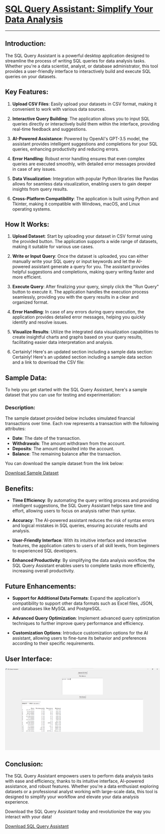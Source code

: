 # [SQL Query Assistant: Simplify Your Data Analysis](./SQLEase.exe)

---

## Introduction:

The SQL Query Assistant is a powerful desktop application designed to streamline the process of writing SQL queries for data analysis tasks. Whether you're a data scientist, analyst, or database administrator, this tool provides a user-friendly interface to interactively build and execute SQL queries on your datasets.

## Key Features:

1. **Upload CSV Files**: Easily upload your datasets in CSV format, making it convenient to work with various data sources.

2. **Interactive Query Building**: The application allows you to input SQL queries directly or interactively build them within the interface, providing real-time feedback and suggestions.

3. **AI-Powered Assistance**: Powered by OpenAI's GPT-3.5 model, the assistant provides intelligent suggestions and completions for your SQL queries, enhancing productivity and reducing errors.

4. **Error Handling**: Robust error handling ensures that even complex queries are executed smoothly, with detailed error messages provided in case of any issues.

5. **Data Visualization**: Integration with popular Python libraries like Pandas allows for seamless data visualization, enabling users to gain deeper insights from query results.

6. **Cross-Platform Compatibility**: The application is built using Python and Tkinter, making it compatible with Windows, macOS, and Linux operating systems.

## How It Works:

1. **Upload Dataset**: Start by uploading your dataset in CSV format using the provided button. The application supports a wide range of datasets, making it suitable for various use cases.

2. **Write or Input Query**: Once the dataset is uploaded, you can either manually write your SQL query or input keywords and let the AI-powered assistant generate a query for you. The assistant provides helpful suggestions and completions, making query writing faster and more efficient.

3. **Execute Query**: After finalizing your query, simply click the "Run Query" button to execute it. The application handles the execution process seamlessly, providing you with the query results in a clear and organized format.

4. **Error Handling**: In case of any errors during query execution, the application provides detailed error messages, helping you quickly identify and resolve issues.

5. **Visualize Results**: Utilize the integrated data visualization capabilities to create insightful charts and graphs based on your query results, facilitating easier data interpretation and analysis.
6. Certainly! Here's an updated section including a sample data section:
Certainly! Here's an updated section including a sample data section and a link to download the CSV file:


## Sample Data:

To help you get started with the SQL Query Assistant, here's a sample dataset that you can use for testing and experimentation:

### Description:

The sample dataset provided below includes simulated financial transactions over time. Each row represents a transaction with the following attributes:

- **Date**: The date of the transaction.
- **Withdrawals**: The amount withdrawn from the account.
- **Deposits**: The amount deposited into the account.
- **Balance**: The remaining balance after the transaction.

You can download the sample dataset from the link below:

[Download Sample Dataset](./data.csv)

## Benefits:

- **Time Efficiency**: By automating the query writing process and providing intelligent suggestions, the SQL Query Assistant helps save time and effort, allowing users to focus on analysis rather than syntax.

- **Accuracy**: The AI-powered assistant reduces the risk of syntax errors and logical mistakes in SQL queries, ensuring accurate results and analysis.

- **User-Friendly Interface**: With its intuitive interface and interactive features, the application caters to users of all skill levels, from beginners to experienced SQL developers.

- **Enhanced Productivity**: By simplifying the data analysis workflow, the SQL Query Assistant enables users to complete tasks more efficiently, increasing overall productivity.

## Future Enhancements:

- **Support for Additional Data Formats**: Expand the application's compatibility to support other data formats such as Excel files, JSON, and databases like MySQL and PostgreSQL.

- **Advanced Query Optimization**: Implement advanced query optimization techniques to further improve query performance and efficiency.

- **Customization Options**: Introduce customization options for the AI assistant, allowing users to fine-tune its behavior and preferences according to their specific requirements.


## User Interface:

![SQL Query Assistant UI](./view.png)


## Conclusion:

The SQL Query Assistant empowers users to perform data analysis tasks with ease and efficiency, thanks to its intuitive interface, AI-powered assistance, and robust features. Whether you're a data enthusiast exploring datasets or a professional analyst working with large-scale data, this tool is designed to simplify your workflow and elevate your data analysis experience.

Download the SQL Query Assistant today and revolutionize the way you interact with your data!

[Download SQL Query Assistant](./SQLEase.exe) 
